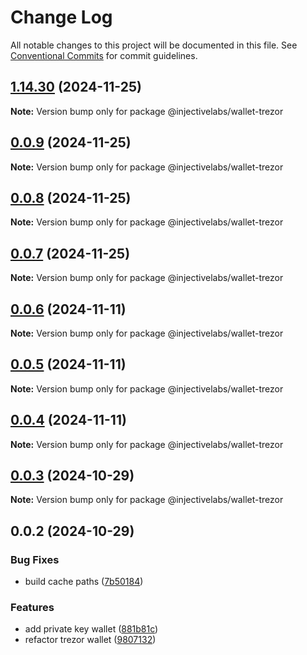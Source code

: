 # Change Log

All notable changes to this project will be documented in this file.
See [Conventional Commits](https://conventionalcommits.org) for commit guidelines.

## [1.14.30](https://github.com/InjectiveLabs/injective-ts/compare/@injectivelabs/wallet-trezor@0.0.9...@injectivelabs/wallet-trezor@1.14.30) (2024-11-25)

**Note:** Version bump only for package @injectivelabs/wallet-trezor





## [0.0.9](https://github.com/InjectiveLabs/injective-ts/compare/@injectivelabs/wallet-trezor@0.0.8...@injectivelabs/wallet-trezor@0.0.9) (2024-11-25)

**Note:** Version bump only for package @injectivelabs/wallet-trezor





## [0.0.8](https://github.com/InjectiveLabs/injective-ts/compare/@injectivelabs/wallet-trezor@0.0.7...@injectivelabs/wallet-trezor@0.0.8) (2024-11-25)

**Note:** Version bump only for package @injectivelabs/wallet-trezor





## [0.0.7](https://github.com/InjectiveLabs/injective-ts/compare/@injectivelabs/wallet-trezor@0.0.7-beta.4...@injectivelabs/wallet-trezor@0.0.7) (2024-11-25)

**Note:** Version bump only for package @injectivelabs/wallet-trezor





## [0.0.6](https://github.com/InjectiveLabs/injective-ts/compare/@injectivelabs/wallet-trezor@0.0.5...@injectivelabs/wallet-trezor@0.0.6) (2024-11-11)

**Note:** Version bump only for package @injectivelabs/wallet-trezor





## [0.0.5](https://github.com/InjectiveLabs/injective-ts/compare/@injectivelabs/wallet-trezor@0.0.4...@injectivelabs/wallet-trezor@0.0.5) (2024-11-11)

**Note:** Version bump only for package @injectivelabs/wallet-trezor





## [0.0.4](https://github.com/InjectiveLabs/injective-ts/compare/@injectivelabs/wallet-trezor@0.0.4-beta.6...@injectivelabs/wallet-trezor@0.0.4) (2024-11-11)

**Note:** Version bump only for package @injectivelabs/wallet-trezor





## [0.0.3](https://github.com/InjectiveLabs/injective-ts/compare/@injectivelabs/wallet-trezor@0.0.3-beta.0...@injectivelabs/wallet-trezor@0.0.3) (2024-10-29)

**Note:** Version bump only for package @injectivelabs/wallet-trezor





## 0.0.2 (2024-10-29)


### Bug Fixes

* build cache paths ([7b50184](https://github.com/InjectiveLabs/injective-ts/commit/7b5018431d970bfb00d022878fbf7994e4878e72))


### Features

* add private key wallet ([881b81c](https://github.com/InjectiveLabs/injective-ts/commit/881b81c9d07532def5168b6f761108a7ab3fd3f2))
* refactor trezor wallet ([9807132](https://github.com/InjectiveLabs/injective-ts/commit/980713258fb2b667b97183a1d79f2c1b0374c70d))

